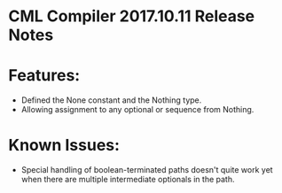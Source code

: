 # CML Compiler 2017.10.11 Release Notes

# Features:

- Defined the None constant and the Nothing type.
- Allowing assignment to any optional or sequence from Nothing.

# Known Issues:

- Special handling of boolean-terminated paths doesn't quite work yet when there are multiple intermediate optionals in the path.
